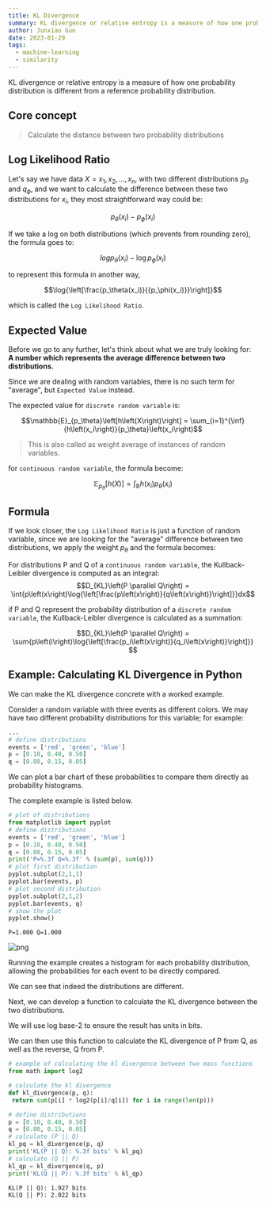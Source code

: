 ```yaml
---
title: KL Divergence 
summary: KL divergence or relative entropy is a measure of how one probability distribution is different from a reference probability distribution.
author: Junxiao Guo
date: 2023-01-29
tags:
  - machine-learning
  - similarity
---
```


KL divergence or relative entropy is a measure of how one probability distribution is different from a reference probability distribution.

## Core concept

> Calculate the distance between two probability distributions

## Log Likelihood Ratio

Let's say we have data $X={x_1,x_2,...,x_n}$, with two different distributions $p_\theta$ and $q_\phi$, and we want to calculate the difference between these two distributions for $x_i$, they most straightforward way could be:

$$p_\theta(x_i) - p_\phi(x_i)$$

If we take a log on both distributions (which prevents from rounding zero), the formula goes to:

$$log{p_\theta(x_i)} - \log{p_\phi(x_i)}$$

to represent this formula in another way,

$$\log{\left[\frac{p_\theta(x_i)}{{p_\phi(x_i)}}\right]}$$

which is called the `Log Likelihood Ratio`.

## Expected Value

Before we go to any further, let's think about what we are truly looking for: **A number which represents the average difference between two distributions.**

Since we are dealing with random variables, there is no such term for "average", but `Expected Value` instead.

The expected value for `discrete random variable` is:

$$\mathbb{E}_{p_\theta}\left[h\left(X\right)\right] = \sum_{i=1}^{\inf}{h\left(x_i\right)}{p_\theta}\left(x_i\right)$$

> This is also called as weight average of instances of random variables.

for `continuous random variable`, the formula become:

$$\mathbb{E}_{p_\theta}\left[h\left(X\right)\right] = \int_\mathbb{R}{h\left(x_i\right)}{p_\theta}\left(x_i\right)$$

## Formula

If we look closer, the `Log Likelihood Ratio` is just a function of random variable, since we are looking for the "average" difference between two distributions, we apply the weight $p_\theta$ and the formula becomes:

For distributions P and Q of a `continuous random variable`, the Kullback-Leibler divergence is computed as an integral:
$$D_{KL}\left(P \parallel Q\right) = \int{p\left(x\right)\log{\left[\frac{p\left(x\right)}{q\left(x\right)}\right]}}dx$$

if P and Q represent the probability distribution of a `discrete random variable`, the Kullback-Leibler divergence is calculated as a summation:

$$D_{KL}\left(P \parallel Q\right) = \sum{p\left(i\right)\log{\left[\frac{p_i\left(x\right)}{q_i\left(x\right)}\right]}} $$

## Example: Calculating KL Divergence in Python

We can make the KL divergence concrete with a worked example.

Consider a random variable with three events as different colors. We may have two different probability distributions for this variable; for example:

```python
...
# define distributions
events = ['red', 'green', 'blue']
p = [0.10, 0.40, 0.50]
q = [0.80, 0.15, 0.05]
```

We can plot a bar chart of these probabilities to compare them directly as probability histograms.

The complete example is listed below.

```python
# plot of distributions
from matplotlib import pyplot
# define distributions
events = ['red', 'green', 'blue']
p = [0.10, 0.40, 0.50]
q = [0.80, 0.15, 0.05]
print('P=%.3f Q=%.3f' % (sum(p), sum(q)))
# plot first distribution
pyplot.subplot(2,1,1)
pyplot.bar(events, p)
# plot second distribution
pyplot.subplot(2,1,2)
pyplot.bar(events, q)
# show the plot
pyplot.show()
```

    P=1.000 Q=1.000

![png](output_9_1.png)

Running the example creates a histogram for each probability distribution, allowing the probabilities for each event to be directly compared.

We can see that indeed the distributions are different.

Next, we can develop a function to calculate the KL divergence between the two distributions.

We will use log base-2 to ensure the result has units in bits.

We can then use this function to calculate the KL divergence of P from Q, as well as the reverse, Q from P.

```python
# example of calculating the kl divergence between two mass functions
from math import log2

# calculate the kl divergence
def kl_divergence(p, q):
 return sum(p[i] * log2(p[i]/q[i]) for i in range(len(p)))

# define distributions
p = [0.10, 0.40, 0.50]
q = [0.80, 0.15, 0.05]
# calculate (P || Q)
kl_pq = kl_divergence(p, q)
print('KL(P || Q): %.3f bits' % kl_pq)
# calculate (Q || P)
kl_qp = kl_divergence(q, p)
print('KL(Q || P): %.3f bits' % kl_qp)
```

    KL(P || Q): 1.927 bits
    KL(Q || P): 2.022 bits
